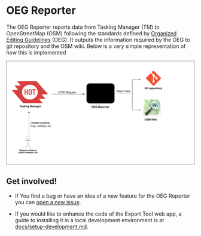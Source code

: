 # OEG Reporter

The OEG Reporter reports data from Tasking Manager (TM) to OpenStreetMap (OSM) following the standards defined by [Organized Editing Guidelines](https://wiki.osmfoundation.org/wiki/Organised_Editing_Guidelines) (OEG). It outputs the information required by the OEG to git repository and the OSM wiki. Below is a very simple representation of how this is implemented

[<img src="./docs/imgs/communication_diagram.png" />](./docs/imgs/communication_diagram.png)

## Get involved!

* If You find a bug or have an idea of a new feature for the OEG Reporter you  can [open a new issue](https://github.com/hotosm/oeg-reporter/issues/new).

* If you would like to enhance the code of the Export Tool web app, a guide to installing it in a local development environment is at [docs/setup-development.md](docs/setup-development.md).
